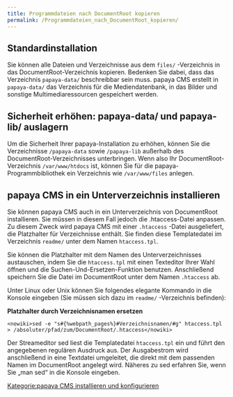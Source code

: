 ```yaml
---
title: Programmdateien nach DocumentRoot kopieren
permalink: /Programmdateien_nach_DocumentRoot_kopieren/
---
```


Standardinstallation
--------------------

Sie können alle Dateien und Verzeichnisse aus dem `files/` -Verzeichnis in das DocumentRoot-Verzeichnis kopieren. Bedenken Sie dabei, dass das Verzeichnis `papaya-data/` beschreibbar sein muss. papaya CMS erstellt in `papaya-data/` das Verzeichnis für die Mediendatenbank, in das Bilder und sonstige Multimediaressourcen gespeichert werden.

Sicherheit erhöhen: papaya-data/ und papaya-lib/ auslagern
----------------------------------------------------------

Um die Sicherheit Ihrer papaya-Installation zu erhöhen, können Sie die Verzeichnisse `/papaya-data` sowie `/papaya-lib` außerhalb des DocumentRoot-Verzeichnisses unterbringen. Wenn also Ihr DocumentRoot-Verzeichnis `/var/www/htdocs` ist, können Sie für die papaya-Programmbibliothek ein Verzeichnis wie `/var/www/files` anlegen.

papaya CMS in ein Unterverzeichnis installieren
-----------------------------------------------

Sie können papaya CMS auch in ein Unterverzeichnis von DocumentRoot installieren. Sie müssen in diesem Fall jedoch die .htaccess-Datei anpassen. Zu diesem Zweck wird papaya CMS mit einer `.htaccess` -Datei ausgeliefert, die Platzhalter für Verzeichnisse enthält. Sie finden diese Templatedatei im Verzeichnis `readme/` unter dem Namen `htaccess.tpl`.

Sie können die Platzhalter mit dem Namen des Unterverzeichnisses austauschen, indem Sie die `htaccess.tpl` mit einen Texteditor Ihrer Wahl öffnen und die Suchen-Und-Ersetzen-Funktion benutzen. Anschließend speichern Sie die Datei im DocumentRoot unter dem Namen `.htaccess` ab.

Unter Linux oder Unix können Sie folgendes elegante Kommando in die Konsole eingeben (Sie müssen sich dazu im `readme/` -Verzeichnis befinden):

**Platzhalter durch Verzeichnisnamen ersetzen**

    <nowiki>sed -e "s#{%webpath_pages%}#Verzeichnisnamen/#g" htaccess.tpl > /absoluter/pfad/zum/DocumentRoot/.htaccess</nowiki>

Der Streameditor sed liest die Templatedatei `htaccess.tpl` ein und führt den angegebenen regulären Ausdruck aus. Der Ausgabestrom wird anschließend in eine Textdatei umgeleitet, die direkt mit dem passenden Namen im DocumentRoot angelegt wird. Näheres zu sed erfahren Sie, wenn Sie „man sed“ in die Konsole eingeben.

[Kategorie:papaya CMS installieren und konfigurieren](export_de/Kategorie:papaya_CMS_installieren_und_konfigurieren )